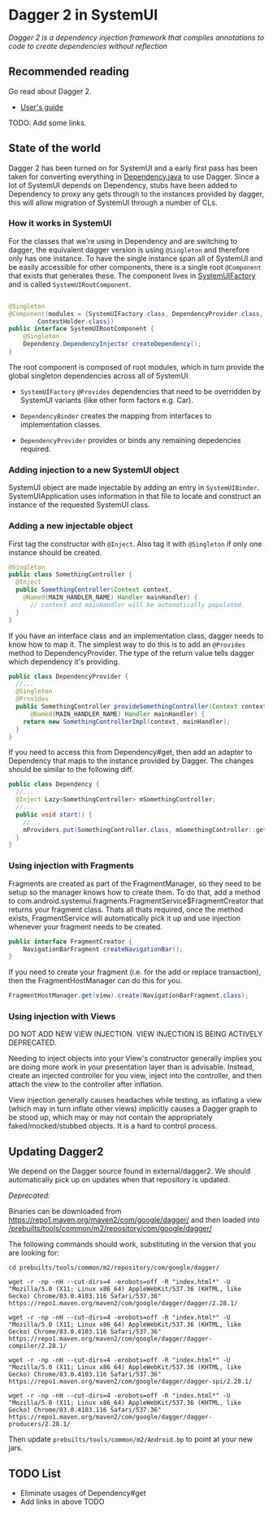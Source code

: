 # Dagger 2 in SystemUI
*Dagger 2 is a dependency injection framework that compiles annotations to code
to create dependencies without reflection*

## Recommended reading

Go read about Dagger 2.

 - [User's guide](https://google.github.io/dagger/users-guide)

TODO: Add some links.

## State of the world

Dagger 2 has been turned on for SystemUI and a early first pass has been taken
for converting everything in [Dependency.java](packages/systemui/src/com/android/systemui/Dependency.java)
to use Dagger. Since a lot of SystemUI depends on Dependency, stubs have been added to Dependency 
to proxy any gets through to the instances provided by dagger, this will allow migration of SystemUI 
through a number of CLs.

### How it works in SystemUI

For the classes that we're using in Dependency and are switching to dagger, the
equivalent dagger version is using `@Singleton` and therefore only has one instance.
To have the single instance span all of SystemUI and be easily accessible for
other components, there is a single root `@Component` that exists that generates
these. The component lives in [SystemUIFactory](packages/systemui/src/com/android/systemui/SystemUIFactory.java)
and is called `SystemUIRootComponent`.

```java

@Singleton
@Component(modules = {SystemUIFactory.class, DependencyProvider.class, DependencyBinder.class,
        ContextHolder.class})
public interface SystemUIRootComponent {
    @Singleton
    Dependency.DependencyInjector createDependency();
}
```

The root component is composed of root modules, which in turn provide the global singleton 
dependencies across all of SystemUI.

- `SystemUIFactory` `@Provides` dependencies that need to be overridden by SystemUI
variants (like other form factors e.g. Car). 

- `DependencyBinder` creates the mapping from interfaces to implementation classes. 

- `DependencyProvider` provides or binds any remaining depedencies required.

### Adding injection to a new SystemUI object

SystemUI object are made injectable by adding an entry in `SystemUIBinder`. SystemUIApplication uses
information in that file to locate and construct an instance of the requested SystemUI class.

### Adding a new injectable object

First tag the constructor with `@Inject`. Also tag it with `@Singleton` if only one
instance should be created.

```java
@Singleton
public class SomethingController {
  @Inject
  public SomethingController(Context context,
    @Named(MAIN_HANDLER_NAME) Handler mainHandler) {
      // context and mainHandler will be automatically populated.
  }
}
```

If you have an interface class and an implementation class, dagger needs to know
how to map it. The simplest way to do this is to add an `@Provides` method to
DependencyProvider. The type of the return value tells dagger which dependency it's providing.

```java
public class DependencyProvider {
  //...
  @Singleton
  @Provides
  public SomethingController provideSomethingController(Context context,
      @Named(MAIN_HANDLER_NAME) Handler mainHandler) {
    return new SomethingControllerImpl(context, mainHandler);
  }
}
```

If you need to access this from Dependency#get, then add an adapter to Dependency
that maps to the instance provided by Dagger. The changes should be similar
to the following diff.

```java
public class Dependency {
  //...
  @Inject Lazy<SomethingController> mSomethingController;
  //...
  public void start() {
    //...
    mProviders.put(SomethingController.class, mSomethingController::get);
  }
}
```

### Using injection with Fragments

Fragments are created as part of the FragmentManager, so they need to be
setup so the manager knows how to create them. To do that, add a method
to com.android.systemui.fragments.FragmentService$FragmentCreator that
returns your fragment class. Thats all thats required, once the method
exists, FragmentService will automatically pick it up and use injection
whenever your fragment needs to be created.

```java
public interface FragmentCreator {
    NavigationBarFragment createNavigationBar();
}
```

If you need to create your fragment (i.e. for the add or replace transaction),
then the FragmentHostManager can do this for you.

```java
FragmentHostManager.get(view).create(NavigationBarFragment.class);
```

### Using injection with Views

DO NOT ADD NEW VIEW INJECTION. VIEW INJECTION IS BEING ACTIVELY DEPRECATED.

Needing to inject objects into your View's constructor generally implies you
are doing more work in your presentation layer than is advisable.
Instead, create an injected controller for you view, inject into the
controller, and then attach the view to the controller after inflation.

View injection generally causes headaches while testing, as inflating a view
(which may in turn inflate other views) implicitly causes a Dagger graph to 
be stood up, which may or may not contain the appropriately 
faked/mocked/stubbed objects. It is a hard to control process.

## Updating Dagger2

We depend on the Dagger source found in external/dagger2. We should automatically pick up on updates
when that repository is updated.

*Deprecated:*

Binaries can be downloaded from https://repo1.maven.org/maven2/com/google/dagger/ and then loaded
into
[/prebuilts/tools/common/m2/repository/com/google/dagger/](http://cs/android/prebuilts/tools/common/m2/repository/com/google/dagger/)

The following commands should work, substituting in the version that you are looking for:

````
cd prebuilts/tools/common/m2/repository/com/google/dagger/

wget -r -np -nH --cut-dirs=4 -erobots=off -R "index.html*" -U "Mozilla/5.0 (X11; Linux x86_64) AppleWebKit/537.36 (KHTML, like Gecko) Chrome/83.0.4103.116 Safari/537.36" https://repo1.maven.org/maven2/com/google/dagger/dagger/2.28.1/

wget -r -np -nH --cut-dirs=4 -erobots=off -R "index.html*" -U "Mozilla/5.0 (X11; Linux x86_64) AppleWebKit/537.36 (KHTML, like Gecko) Chrome/83.0.4103.116 Safari/537.36" https://repo1.maven.org/maven2/com/google/dagger/dagger-compiler/2.28.1/

wget -r -np -nH --cut-dirs=4 -erobots=off -R "index.html*" -U "Mozilla/5.0 (X11; Linux x86_64) AppleWebKit/537.36 (KHTML, like Gecko) Chrome/83.0.4103.116 Safari/537.36" https://repo1.maven.org/maven2/com/google/dagger/dagger-spi/2.28.1/

wget -r -np -nH --cut-dirs=4 -erobots=off -R "index.html*" -U "Mozilla/5.0 (X11; Linux x86_64) AppleWebKit/537.36 (KHTML, like Gecko) Chrome/83.0.4103.116 Safari/537.36" https://repo1.maven.org/maven2/com/google/dagger/dagger-producers/2.28.1/
````

Then update `prebuilts/tools/common/m2/Android.bp` to point at your new jars.
 
## TODO List

 - Eliminate usages of Dependency#get
 - Add links in above TODO
